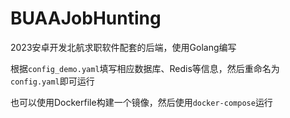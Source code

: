 # BUAAJobHunting

2023安卓开发北航求职软件配套的后端，使用Golang编写

根据`config_demo.yaml`填写相应数据库、Redis等信息，然后重命名为`config.yaml`即可运行

也可以使用Dockerfile构建一个镜像，然后使用`docker-compose`运行
